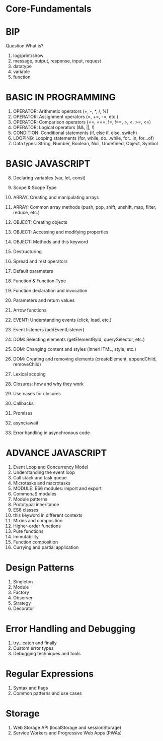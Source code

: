 # Core-Fundamentals


# BIP
Question What is?
1. log/print/show
2. message, output, response, input, request
3. datatype
4. variable
5. function
   
# BASIC IN PROGRAMMING
1. OPERATOR: Arithmetic operators (+, -, *, /, %)
2. OPERATOR: Assignment operators (=, +=, -=, etc.)
3. OPERATOR: Comparison operators (==, ===, !=, !==, >, <, >=, <=)
4. OPERATOR: Logical operators (&&, ||, !)
5. CONDITION: Conditional statements (if, else if, else, switch)
6. LOOPING: Looping statements (for, while, do...while, for...in, for...of)
7. Data types: String, Number, Boolean, Null, Undefined, Object, Symbol

# BASIC JAVASCRIPT
8. Declaring variables (var, let, const)
9. Scope & Scope Type
10. ARRAY: Creating and manipulating arrays
11. ARRAY: Common array methods (push, pop, shift, unshift, map, filter, reduce, etc.)
12. OBJECT: Creating objects
13. OBJECT: Accessing and modifying properties
14. OBJECT: Methods and this keyword

15. Destructuring
17. Spread and rest operators
18. Default parameters
19. Function & Function Type
20. Function declaration and invocation
21. Parameters and return values
22. Arrow functions
23. EVENT: Understanding events (click, load, etc.)
24. Event listeners (addEventListener)
25. DOM: Selecting elements (getElementById, querySelector, etc.)
26. DOM: Changing content and styles (innerHTML, style, etc.)
27. DOM: Creating and removing elements (createElement, appendChild, removeChild)
32. Lexical scoping
33. Closures: how and why they work
34. Use cases for closures
35. Callbacks
36. Promises
37. async/await
38. Error handling in asynchronous code

# ADVANCE JAVASCRIPT
1. Event Loop and Concurrency Model
2. Understanding the event loop
3. Call stack and task queue
4. Microtasks and macrotasks
5. MODULE: ES6 modules: import and export
6. CommonJS modules
7. Module patterns
8. Prototypal inheritance
9. ES6 classes
10. this keyword in different contexts
11. Mixins and composition
12. Higher-order functions
13. Pure functions
14. Immutability
15. Function composition
16. Currying and partial application
# Design Patterns
1. Singleton
2. Module
3. Factory
4. Observer
5. Strategy
6. Decorator
# Error Handling and Debugging
1. try...catch and finally
2. Custom error types
3. Debugging techniques and tools
# Regular Expressions
1. Syntax and flags
2. Common patterns and use cases
# Storage
1. Web Storage API (localStorage and sessionStorage)
2. Service Workers and Progressive Web Apps (PWAs)





